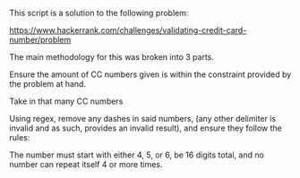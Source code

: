 This script is a solution to the following problem:

https://www.hackerrank.com/challenges/validating-credit-card-number/problem

The main methodology for this was broken into 3 parts.

Ensure the amount of CC numbers given is within the constraint provided by the problem at hand.

Take in that many CC numbers

Using regex, remove any dashes in said numbers, (any other delimiter is invalid and as such, provides an invalid result), and ensure they follow the rules:

The number must start with either 4, 5, or 6, be 16 digits total, and no number can repeat itself 4 or more times.